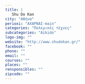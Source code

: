 ```yaml
---
title: |
   Shu Do Kan
city: "Αθήνα"
perioxi: "ΑΧΑΡΝΑΙ-main"
categories: "Πολεμικές τέχνες"
subcategories: "Aikido"
logo-img: ""
website: "http://www.shudokan.gr/"
facebook: ""
phone: ""
email: ""
courses: ""
places: ""
rensponsibles: ""
zipcode: ""
---
```





